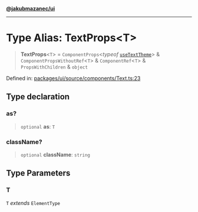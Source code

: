 [**@jakubmazanec/ui**](../README.md)

---

# Type Alias: TextProps\<T\>

> **TextProps**\<`T`\> = `ComponentProps`\<_typeof_ [`useTextTheme`](../variables/useTextTheme.md)\>
> & `ComponentPropsWithoutRef`\<`T`\> & `ComponentRef`\<`T`\> & `PropsWithChildren` & `object`

Defined in:
[packages/ui/source/components/Text.ts:23](https://github.com/jakubmazanec/tools/blob/a9ba87d349a220bbed24d161794f90a6ba6009e5/packages/ui/source/components/Text.ts#L23)

## Type declaration

### as?

> `optional` **as**: `T`

### className?

> `optional` **className**: `string`

## Type Parameters

### T

`T` _extends_ `ElementType`
